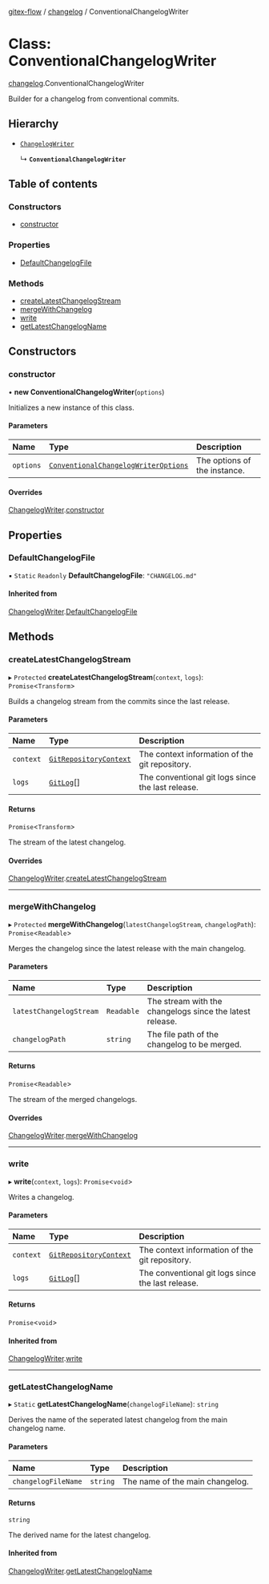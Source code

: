[gitex-flow](../README.md) / [changelog](../modules/changelog.md) / ConventionalChangelogWriter

# Class: ConventionalChangelogWriter

[changelog](../modules/changelog.md).ConventionalChangelogWriter

Builder for a changelog from conventional commits.

## Hierarchy

- [`ChangelogWriter`](changelog.ChangelogWriter.md)

  ↳ **`ConventionalChangelogWriter`**

## Table of contents

### Constructors

- [constructor](changelog.ConventionalChangelogWriter.md#constructor)

### Properties

- [DefaultChangelogFile](changelog.ConventionalChangelogWriter.md#defaultchangelogfile)

### Methods

- [createLatestChangelogStream](changelog.ConventionalChangelogWriter.md#createlatestchangelogstream)
- [mergeWithChangelog](changelog.ConventionalChangelogWriter.md#mergewithchangelog)
- [write](changelog.ConventionalChangelogWriter.md#write)
- [getLatestChangelogName](changelog.ConventionalChangelogWriter.md#getlatestchangelogname)

## Constructors

### constructor

• **new ConventionalChangelogWriter**(`options`)

Initializes a new instance of this class.

#### Parameters

| Name | Type | Description |
| :------ | :------ | :------ |
| `options` | [`ConventionalChangelogWriterOptions`](../interfaces/changelog.ConventionalChangelogWriterOptions.md) | The options of the instance. |

#### Overrides

[ChangelogWriter](changelog.ChangelogWriter.md).[constructor](changelog.ChangelogWriter.md#constructor)

## Properties

### DefaultChangelogFile

▪ `Static` `Readonly` **DefaultChangelogFile**: ``"CHANGELOG.md"``

#### Inherited from

[ChangelogWriter](changelog.ChangelogWriter.md).[DefaultChangelogFile](changelog.ChangelogWriter.md#defaultchangelogfile)

## Methods

### createLatestChangelogStream

▸ `Protected` **createLatestChangelogStream**(`context`, `logs`): `Promise`<`Transform`\>

Builds a changelog stream from the commits since the last release.

#### Parameters

| Name | Type | Description |
| :------ | :------ | :------ |
| `context` | [`GitRepositoryContext`](../interfaces/git.GitRepositoryContext.md) | The context information of the git repository. |
| `logs` | [`GitLog`](../interfaces/git.GitLog.md)[] | The conventional git logs since the last release. |

#### Returns

`Promise`<`Transform`\>

The stream of the latest changelog.

#### Overrides

[ChangelogWriter](changelog.ChangelogWriter.md).[createLatestChangelogStream](changelog.ChangelogWriter.md#createlatestchangelogstream)

___

### mergeWithChangelog

▸ `Protected` **mergeWithChangelog**(`latestChangelogStream`, `changelogPath`): `Promise`<`Readable`\>

Merges the changelog since the latest release with the main changelog.

#### Parameters

| Name | Type | Description |
| :------ | :------ | :------ |
| `latestChangelogStream` | `Readable` | The stream with the changelogs since the latest release. |
| `changelogPath` | `string` | The file path of the changelog to be merged. |

#### Returns

`Promise`<`Readable`\>

The stream of the merged changelogs.

#### Overrides

[ChangelogWriter](changelog.ChangelogWriter.md).[mergeWithChangelog](changelog.ChangelogWriter.md#mergewithchangelog)

___

### write

▸ **write**(`context`, `logs`): `Promise`<`void`\>

Writes a changelog.

#### Parameters

| Name | Type | Description |
| :------ | :------ | :------ |
| `context` | [`GitRepositoryContext`](../interfaces/git.GitRepositoryContext.md) | The context information of the git repository. |
| `logs` | [`GitLog`](../interfaces/git.GitLog.md)[] | The conventional git logs since the last release. |

#### Returns

`Promise`<`void`\>

#### Inherited from

[ChangelogWriter](changelog.ChangelogWriter.md).[write](changelog.ChangelogWriter.md#write)

___

### getLatestChangelogName

▸ `Static` **getLatestChangelogName**(`changelogFileName`): `string`

Derives the name of the seperated latest changelog from the main changelog name.

#### Parameters

| Name | Type | Description |
| :------ | :------ | :------ |
| `changelogFileName` | `string` | The name of the main changelog. |

#### Returns

`string`

The derived name for the latest changelog.

#### Inherited from

[ChangelogWriter](changelog.ChangelogWriter.md).[getLatestChangelogName](changelog.ChangelogWriter.md#getlatestchangelogname)
